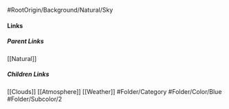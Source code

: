 #RootOrigin/Background/Natural/Sky
#### Links
##### Parent Links
[[Natural]]
##### Children Links
[[Clouds]]
[[Atmosphere]]
[[Weather]]
#Folder/Category
#Folder/Color/Blue
#Folder/Subcolor/2
